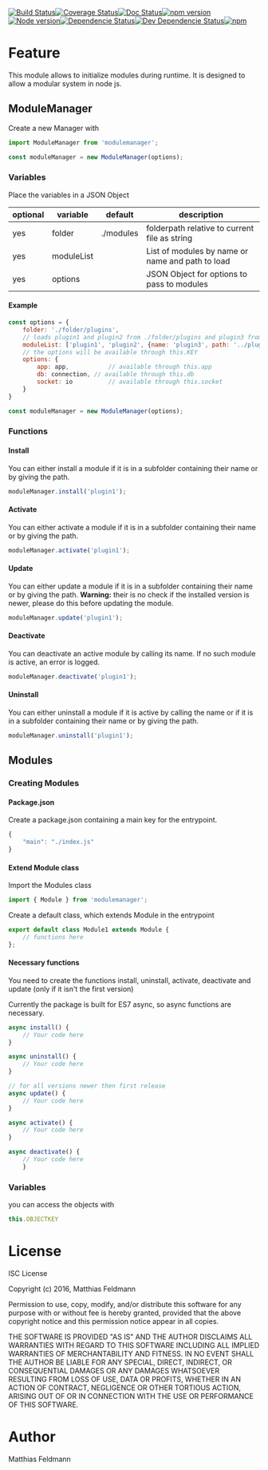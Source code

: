 [![Build Status](https://travis-ci.org/MatthiasF999/modulemanager.svg?branch=master)](https://travis-ci.org/MatthiasF999/modulemanager)[![Coverage Status](https://coveralls.io/repos/github/MatthiasF999/modulemanager/badge.svg?branch=master)](https://coveralls.io/github/MatthiasF999/modulemanager?branch=master)[![Doc Status](https://doc.esdoc.org/github.com/MatthiasF999/modulemanager/badge.svg)](https://doc.esdoc.org/github.com/MatthiasF999/modulemanager)[![npm version](https://badge.fury.io/js/modulemanager.svg)](https://badge.fury.io/js/modulemanager)[![Node version](https://img.shields.io/node/v/modulemanager.svg)](http://nodejs.org/download/)[![Dependencie Status](https://img.shields.io/david/MatthiasF999/modulemanager.svg?maxAge=2592000)](https://david-dm.org/MatthiasF999/modulemanager#info=dependencies)[![Dev Dependencie Status](https://img.shields.io/david/dev/MatthiasF999/modulemanager.svg?maxAge=2592000)](https://david-dm.org/MatthiasF999/modulemanager#info=devDependencies)[![npm](https://img.shields.io/npm/l/modulemanager.svg?maxAge=2592000)](https://spdx.org/licenses/ISC)

# Feature
This module allows to initialize modules during runtime. It is designed to allow a modular system in node js.

## ModuleManager

Create a new Manager with
```javascript
import ModuleManager from 'modulemanager';

const moduleManager = new ModuleManager(options);
```

### Variables
Place the variables in a JSON Object

| optional  | variable     | default   | description                          |
| --------- | ------------ | --------- | ------------------------------------ |
| yes       | folder       | ./modules | folderpath relative to current file as string       |
| yes       | moduleList   |           | List of modules by name or name and path to load |
| yes       | options      |           | JSON Object for options to pass to modules      |

#### Example
```javascript
const options = {
	folder: './folder/plugins',
	// loads plugin1 and plugin2 from ./folder/plugins and plugin3 from ../
	moduleList: ['plugin1', 'plugin2', {name: 'plugin3', path: '../plug3'}],
	// the options will be available through this.KEY
	options: {
		app: app, 			// available through this.app
		db: connection,	// available through this.db
		socket: io			// available through this.socket
	}
}

const moduleManager = new ModuleManager(options);
```

### Functions
#### Install
You can either install a module if it is in a subfolder containing their name or by giving the path.
```javascript
moduleManager.install('plugin1');
```

#### Activate
You can either activate a module if it is in a subfolder containing their name or by giving the path.
```javascript
moduleManager.activate('plugin1');
```

#### Update
You can either update a module if it is in a subfolder containing their name or by giving the path.
**Warning:** their is no check if the installed version is newer, please do this before updating the module.
```javascript
moduleManager.update('plugin1');
```

#### Deactivate
You can deactivate an active module by calling its name.
If no such module is active, an error is logged.
```javascript
moduleManager.deactivate('plugin1');
```

#### Uninstall
You can either uninstall a module if it is active by calling the name or if it is in a subfolder containing their name or by giving the path.
```javascript
moduleManager.uninstall('plugin1');
```
## Modules

### Creating Modules

#### Package.json
Create a package.json containing a main key for the entrypoint.
```javascript
{
	"main": "./index.js"
}
```

#### Extend Module class
Import the Modules class
```javascript
import { Module } from 'modulemanager';
```

Create a default class, which extends Module in the entrypoint
```javascript
export default class Module1 extends Module {
	// functions here
};
```

#### Necessary functions
You need to create the functions install, uninstall, activate, deactivate and update (only if it isn't the first version)

Currently the package is built for ES7 async, so async functions are necessary.
```javascript
async install() {
	// Your code here
}

async uninstall() {
	// Your code here
}

// for all versions newer then first release
async update() {
	// Your code here
}

async activate() {
	// Your code here
}

async deactivate() {
	// Your code here
	}
```

### Variables
you can access the objects with
```javascript
this.OBJECTKEY
```

# License
ISC License

Copyright (c) 2016, Matthias Feldmann

Permission to use, copy, modify, and/or distribute this software for any
purpose with or without fee is hereby granted, provided that the above
copyright notice and this permission notice appear in all copies.

THE SOFTWARE IS PROVIDED "AS IS" AND THE AUTHOR DISCLAIMS ALL WARRANTIES
WITH REGARD TO THIS SOFTWARE INCLUDING ALL IMPLIED WARRANTIES OF
MERCHANTABILITY AND FITNESS. IN NO EVENT SHALL THE AUTHOR BE LIABLE FOR
ANY SPECIAL, DIRECT, INDIRECT, OR CONSEQUENTIAL DAMAGES OR ANY DAMAGES
WHATSOEVER RESULTING FROM LOSS OF USE, DATA OR PROFITS, WHETHER IN AN
ACTION OF CONTRACT, NEGLIGENCE OR OTHER TORTIOUS ACTION, ARISING OUT OF
OR IN CONNECTION WITH THE USE OR PERFORMANCE OF THIS SOFTWARE.

# Author
Matthias Feldmann
